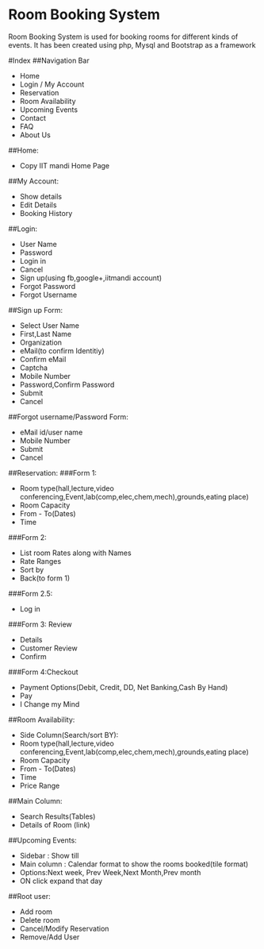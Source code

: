 Room Booking System
==========

Room Booking System is used for booking rooms for different kinds of events. It has been created using php, Mysql and Bootstrap as a framework

#Index
##Navigation Bar
- Home
- Login / My Account
- Reservation
- Room Availability
- Upcoming Events
- Contact
- FAQ
- About Us

##Home:
- Copy IIT mandi Home Page

##My Account:
- Show details
- Edit Details
- Booking History

##Login:
- User Name
- Password
- Login in
- Cancel
- Sign up(using fb,google+,iitmandi account)
- Forgot Password
- Forgot Username

##Sign up Form:
- Select User Name
- First,Last Name
- Organization
- eMail(to confirm Identitiy)
- Confirm eMail
- Captcha
- Mobile Number
- Password,Confirm Password
- Submit
- Cancel

##Forgot username/Password Form:
- eMail id/user name
- Mobile Number
- Submit
- Cancel

##Reservation:
###Form 1:
- Room type(hall,lecture,video conferencing,Event,lab(comp,elec,chem,mech),grounds,eating place)
- Room Capacity
- From - To(Dates)
- Time

###Form 2:
- List room Rates along with Names
- Rate Ranges
- Sort by
- Back(to form 1)

###Form 2.5:
- Log in

###Form 3: Review
- Details
- Customer Review
- Confirm

###Form 4:Checkout
- Payment Options(Debit, Credit, DD, Net Banking,Cash By Hand)
- Pay
- I Change my Mind

##Room Availability:
- Side Column(Search/sort BY):
- Room type(hall,lecture,video conferencing,Event,lab(comp,elec,chem,mech),grounds,eating place)
- Room Capacity
- From - To(Dates)
- Time
- Price Range

##Main Column:
- Search Results(Tables)
- Details of Room (link)

##Upcoming Events:
- Sidebar : Show till
- Main column : Calendar format to show the rooms booked(tile format)
- Options:Next week, Prev Week,Next Month,Prev month
- ON click expand that day

##Root user:
- Add room
- Delete room
- Cancel/Modify Reservation
- Remove/Add User
